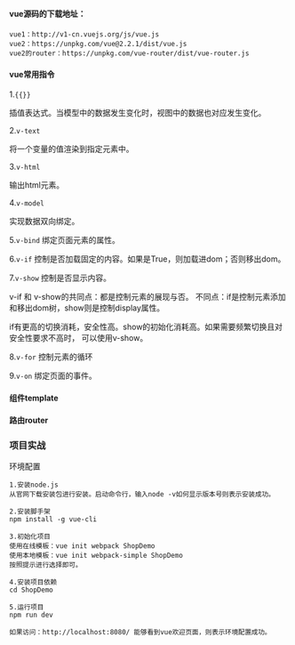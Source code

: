
#### vue源码的下载地址：
```
vue1：http://v1-cn.vuejs.org/js/vue.js
vue2：https://unpkg.com/vue@2.2.1/dist/vue.js
vue2的router：https://unpkg.com/vue-router/dist/vue-router.js
```

#### vue常用指令
1.`{{}}` 

插值表达式。当模型中的数据发生变化时，视图中的数据也对应发生变化。

2.`v-text`

将一个变量的值渲染到指定元素中。

3.`v-html`

输出html元素。

4.`v-model`

实现数据双向绑定。

5.`v-bind`
绑定页面元素的属性。

6.`v-if`
控制是否加载固定的内容。如果是True，则加载进dom；否则移出dom。

7.`v-show`
控制是否显示内容。

v-if 和 v-show的共同点：都是控制元素的展现与否。
不同点：if是控制元素添加和移出dom树，show则是控制display属性。

if有更高的切换消耗，安全性高。show的初始化消耗高。如果需要频繁切换且对安全性要求不高时，
可以使用v-show。

8.`v-for`
控制元素的循环

9.`v-on`
绑定页面的事件。



#### 组件template


#### 路由router


### 项目实战

环境配置

```
1.安装node.js
从官网下载安装包进行安装。启动命令行，输入node -v如何显示版本号则表示安装成功。

2.安装脚手架
npm install -g vue-cli

3.初始化项目
使用在线模板：vue init webpack ShopDemo
使用本地模板：vue init webpack-simple ShopDemo
按照提示进行选择即可。

4.安装项目依赖
cd ShopDemo

5.运行项目
npm run dev

如果访问：http://localhost:8080/ 能够看到vue欢迎页面，则表示环境配置成功。

```

